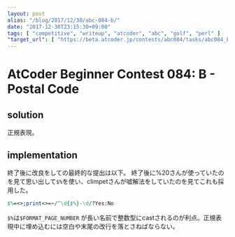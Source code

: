 ```yaml
---
layout: post
alias: "/blog/2017/12/30/abc-084-b/"
date: "2017-12-30T23:15:30+09:00"
tags: [ "competitive", "writeup", "atcoder", "abc", "golf", "perl" ]
"target_url": [ "https://beta.atcoder.jp/contests/abc084/tasks/abc084_b" ]
---
```


# AtCoder Beginner Contest 084: B - Postal Code

<!-- {% raw %} -->

## solution

正規表現。

## implementation

終了後に改良をしての最終的な提出は以下。
終了後に%20さんが使っていたのを見て思い出して`$%`を使い、climpetさんが嘘解法をしていたのを見てこれも採用した。

``` perl
$%=<>;print<>=~/^\d{$%}-\d/?Yes:No
```

`$%`は`$FORMAT_PAGE_NUMBER` が長い名前で整数型にcastされるのが利点。正規表現中に埋め込むには空白や末尾の改行を落とさねばならない。

<!-- {% endraw %} -->

